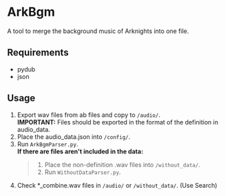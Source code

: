# ArkBgm
A tool to merge the background music of Arknights into one file.

## Requirements
- pydub
- json

## Usage
1. Export wav files from ab files and copy to <code>/audio/</code>.<br>
	**IMPORTANT:** Files should be exported in the format of the definition in audio_data.
2. Place the audio_data.json into <code>/config/</code>.
3. Run <code>ArkBgmParser.py</code>.<br/>
	**If there are files aren't included in the data:**
	>1. Place the non-definition .wav files into <code>/without_data/</code>.
	>2. Run <code>WithoutDataParser.py</code>.
4. Check *_combine.wav files in <code>/audio/</code> or <code>/without_data/</code>. (Use Search)
